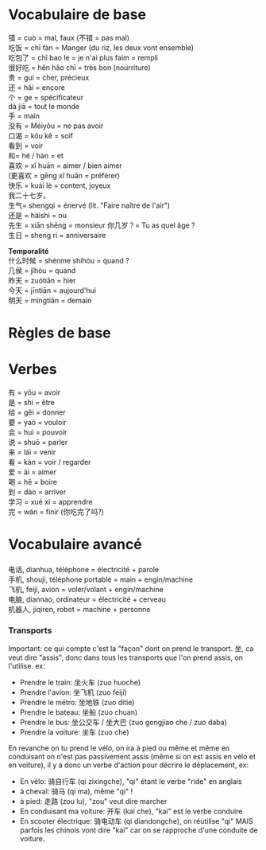 # Vocabulaire de base  
错 = cuò = mal, faux (不错 = pas mal)    
吃饭 = chī fàn = Manger (du riz, les deux vont ensemble)    
吃包了 = chī bao le = je n'ai plus faim = rempli  
很好吃 = hěn hǎo chī = très bon (nourriture)  
贵 = gui = cher, précieux    
还 = hǎi = encore  
个 = ge = spécificateur   
dà jiā = tout le monde  
手 = main   
没有 = Méiyǒu = ne pas avoir   
口渴 = kǒu kě = soif   
看到 = voir     
和= hé / hàn = et   
喜欢 = xǐ huān = aimer / bien aimer   
(更喜欢 = gēng xǐ huān = préférer)  
快乐 = kuài lè = content, joyeux    
我二十七岁。  
生气= shengqi = énervé (lit. "Faire naître de l'air")  
还是 = háishì = ou   
先生 = xiān shēng = monsieur 
你几岁？= Tu as quel âge ?   
生日 = sheng ri = anniversaire     
    
  
**Temporalité**  
什么时候 = shénme shíhòu = quand ?    
几侯 = jîhòu = quand   
昨天 = zuótiān = hier  
今天 = jīntiān = aujourd'hui   
明天 = míngtiān = demain  
 
  
# Règles de base
  
  
# Verbes  
有 = yǒu = avoir  
是 = shi = être   
给 = gěi = donner  
要 = yaò = vouloir  
会 = huì = pouvoir  
说 = shuō = parler   
来 = lái = venir   
看 = kàn = voir / regarder  
爱 = ài = aimer   
喝 = hē = boire  
到 = dào = arriver  
学习 = xué xí = apprendre  
完 = wán = finir (你吃完了吗?)  
    
# Vocabulaire avancé
### 
电话, dianhua, téléphone = électricité + parole  
手机, shouji, téléphone portable = main + engin/machine  
飞机, feiji, avion = voler/volant + engin/machine  
电脑, diannao, ordinateur = électricité + cerveau  
机器人, jiqiren, robot = machine + personne  

### Transports
Important: ce qui compte c'est la "façon" dont on prend le transport.
坐, ca veut dire "assis", donc dans tous les transports que l'on prend assis, on l'utilise. ex:
- Prendre le train: 坐火车 (zuo huoche)  
- Prendre l'avion: 坐飞机 (zuo feiji)  
- Prendre le métro: 坐地铁 (zuo ditie)  
- Prendre le bateau: 坐船 (zuo chuan)  
- Prendre le bus: 坐公交车 / 坐大巴 (zuo gongjiao che / zuo daba)  
- Prendre la voiture: 坐车 (zuo che)  
  
En revanche on tu prend le vélo, on ira à pied ou même et même en conduisant on n'est pas passivement assis (même si on est assis en vélo et en voiture), il y a donc un verbe d'action pour décrire le déplacement, ex:     
- En vélo: 骑自行车 (qi zixingche), "qi" étant le verbe "ride" en anglais  
- à cheval: 骑马 (qi ma), même "qi" !  
- à pied: 走路 (zou lu), "zou" veut dire marcher  
- En conduisant ma voiture: 开车 (kai che), "kai" est le verbe conduire  
- En scooter électrique: 骑电动车 (qi diandongche), on réutilise "qi" MAIS parfois les chinois vont dire "kai" car on se rapproche d'une conduite de voiture.  
  
